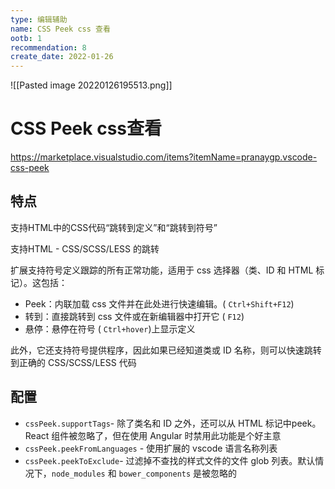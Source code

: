 ```yaml
---
type: 编辑辅助
name: CSS Peek css 查看
ootb: 1
recommendation: 8
create_date: 2022-01-26
---
```


![[Pasted image 20220126195513.png]]

# CSS Peek css查看

https://marketplace.visualstudio.com/items?itemName=pranaygp.vscode-css-peek

## 特点

支持HTML中的CSS代码“跳转到定义”和“跳转到符号”

支持HTML - CSS/SCSS/LESS 的跳转

扩展支持符号定义跟踪的所有正常功能，适用于 css 选择器（类、ID 和 HTML 标记）。这包括：

-   Peek：内联加载 css 文件并在此处进行快速编辑。( `Ctrl+Shift+F12`)
-   转到：直接跳转到 css 文件或在新编辑器中打开它 ( `F12`)
-   悬停：悬停在符号 ( `Ctrl+hover`)上显示定义

此外，它还支持符号提供程序，因此如果已经知道类或 ID 名称，则可以快速跳转到正确的 CSS/SCSS/LESS 代码


## 配置

-   `cssPeek.supportTags`- 除了类名和 ID 之外，还可以从 HTML 标记中peek。React 组件被忽略了，但在使用 Angular 时禁用此功能是个好主意
-   `cssPeek.peekFromLanguages` - 使用扩展的 vscode 语言名称列表
-   `cssPeek.peekToExclude`- 过滤掉不查找的样式文件的文件 glob 列表。默认情况下，`node_modules` 和 `bower_components` 是被忽略的